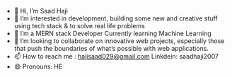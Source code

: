 - 👋 Hi, I’m Saad Haji
- 👀 I’m interested in development, building some new and creative stuff using tech stack & to solve real life problems 
- 🌱 I’m a MERN stack Developer Currently learning Machine Learning
- 💞️ I’m looking to collaborate on innovative web projects, especially those that push the boundaries of what’s possible with web applications.
- 📫 How to reach me : hajisaad029@gmail.com Linkdein: saadhaji2007
- 😄 Pronouns: HE

<!---
saadhaji2007/saadhaji2007 is a ✨ special ✨ repository because its `README.md` (this file) appears on your GitHub profile.
You can click the Preview link to take a look at your changes.
--->
